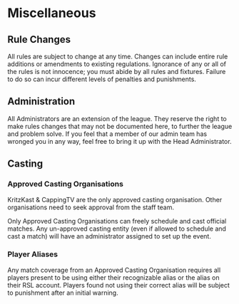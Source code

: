 # Miscellaneous

## Rule Changes
All rules are subject to change at any time. Changes can include entire rule additions or amendments to existing regulations. Ignorance of any or all of the rules is not innocence; you must abide by all rules and fixtures. Failure to do so can incur different levels of penalties and punishments.

## Administration
All Administrators are an extension of the league. They reserve the right to make rules changes that may not be documented here, to further the league and problem solve. If you feel that a member of our admin team has wronged you in any way, feel free to bring it up with the Head Administrator.

## Casting

### Approved Casting Organisations
KritzKast & CappingTV are the only approved casting organisation. Other organisations need to seek approval from the staff team.

Only Approved Casting Organisations can freely schedule and cast official matches. Any un-approved casting entity (even if allowed to schedule and cast a match) will have an administrator assigned to set up the event.

### Player Aliases
Any match coverage from an Approved Casting Organisation requires all players present to be using either their recognizable alias or the alias on their RSL account. Players found not using their correct alias will be subject to punishment after an initial warning.